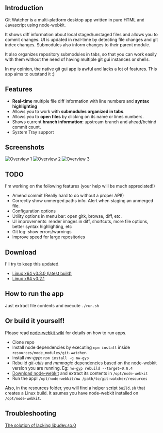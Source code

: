 ## Introduction

Git Watcher is a multi-platform desktop app written in pure HTML and Javascript using node-webkit.

It shows diff information about local staged/unstaged files and allows you to commit changes. UI is updated in real-time by detecting file changes and git index changes. Submodules also inform changes to their parent module.

It also organizes repository submodules in tabs, so that you can work easily with them without the need of having multiple git gui instances or shells.

In my opinion, the native git gui app is awful and lacks a lot of features. This app aims to outstand it :)

## Features

* **Real-time** multiple file diff information with line numbers and **syntax highlighting**
* Allows you to work with **submodules organized in tabs**.
* Allows you to **open files** by clicking on its name or lines numbers.
* Shows current **branch information**: upstream branch and ahead/behind commit count.
* System Tray support

## Screenshots
![Overview 1](http://screencloud.net/img/screenshots/7532a5c724d8fba5d0f305106c2ff90d.png)
![Overview 2](http://screencloud.net/img/screenshots/8585ba99bd331e2942bdb40fcf1906c5.png)
![Overview 3](http://screencloud.net/img/screenshots/c796b264e0b55691410599d56e2e0d66.png)

## TODO

I'm working on the following features
(your help will be much appreciated!)

* Amend commit (Really hard to do without a proper API!)
* Correctly show unmerged paths info. Alert when staging an unmerged file.
* Configuration options
* Utility options in menu bar: open gitk, browse, diff, etc.
* UI improvements: render images in diff, shortcuts, more file options, better syntax highlighting, etc
* Git log: show errors/warnings
* Improve speed for large repositories

## Download

I'll try to keep this updated.

* [Linux x64 v0.3.0 (latest build)](https://mega.co.nz/#!nABlRJzK!7wRY0evyFlqS3GvSfDE-wv_YjF4Ed0tQSgLSDucn4l4)
* [Linux x64 v0.2.1](https://www.dropbox.com/s/rj7w3n80jrf21fu/git-watcher-linux-x64-v0.2.1.tar.gz)

## How to run the app

Just extract file contents and execute `./run.sh`

## Or build it yourself!

Please read [node-webkit wiki](https://github.com/rogerwang/node-webkit/wiki) for details on how to run apps.

* Clone repo 
* Install node dependencies by executing `npm install` inside `resources/node_modules/git-watcher`.
* Install *nw-gyp*: `npm install -g nw-gyp`
* Rebuild *git-utils* and *mmmagic* dependencies based on the node-webkit version you are running. Eg: `nw-gyp rebuild --target=0.8.4`
* [Download node-webkit](https://github.com/rogerwang/node-webkit#downloads) and extract its contents in `/opt/node-webkit`
* Run the app! `/opt/node-webkit/nw /path/to/git-watcher/resources`

Also, in the resources folder, you will find a helper script `build.sh` that creates a Linux build. It asumes you have node-webkit installed on `/opt/node-webkit`.

## Troubleshooting

[The solution of lacking libudev.so.0](https://github.com/rogerwang/node-webkit/wiki/The-solution-of-lacking-libudev.so.0)
